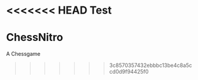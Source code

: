<<<<<<< HEAD
Test
=======
# ChessNitro
A Chessgame
>>>>>>> 3c8570357432ebbbc13be4c8a5ccd0d9f94425f0
